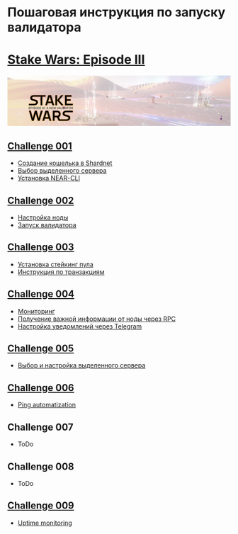 # Пошаговая инструкция по запуску валидатора
# [Stake Wars: Episode III](https://github.com/near/stakewars-iii)
![](https://github.com/BTCSecure/stakewars-3/blob/main/images/1.png)
## [Challenge 001](https://github.com/BTCSecure/stakewars-3/blob/main/challenge-001.md)
* [Создание кошелька в Shardnet](https://github.com/BTCSecure/stakewars-3/blob/main/challenge-001.md#%D1%81%D0%BE%D0%B7%D0%B4%D0%B0%D0%BD%D0%B8%D0%B5-%D0%BA%D0%BE%D1%88%D0%B5%D0%BB%D1%8C%D0%BA%D0%B0)
* [Выбор выделенного сервера](https://github.com/BTCSecure/stakewars-3/blob/main/challenge-001.md#%D0%B2%D1%8B%D0%B1%D0%BE%D1%80-%D0%B2%D1%8B%D0%B4%D0%B5%D0%BB%D0%B5%D0%BD%D0%BD%D0%BE%D0%B3%D0%BE-%D1%81%D0%B5%D1%80%D0%B2%D0%B5%D1%80%D0%B0)
* [Установка NEAR-CLI](https://github.com/BTCSecure/stakewars-3/blob/main/challenge-001.md#%D1%83%D1%81%D1%82%D0%B0%D0%BD%D0%BE%D0%B2%D0%BA%D0%B0-near-cli)
## [Challenge 002](https://github.com/BTCSecure/stakewars-3/blob/main/challenge-002.md)
* [Настройка ноды](https://github.com/BTCSecure/stakewars-3/blob/main/challenge-002.md#%D0%BD%D0%B0%D1%81%D1%82%D1%80%D0%BE%D0%B9%D0%BA%D0%B0-%D0%BD%D0%BE%D0%B4%D1%8B)
* [Запуск валидатора](https://github.com/BTCSecure/stakewars-3/blob/main/challenge-002.md#%D0%BD%D0%B0%D1%81%D1%82%D1%80%D0%BE%D0%B9%D0%BA%D0%B0-%D0%BD%D0%BE%D0%B4%D1%8B)
## [Challenge 003](https://github.com/BTCSecure/stakewars-3/blob/main/challenge-003.md)
* [Установка стейкинг пула](https://github.com/BTCSecure/stakewars-3/blob/main/challenge-003.md#%D1%83%D1%81%D1%82%D0%B0%D0%BD%D0%BE%D0%B2%D0%BA%D0%B0-%D1%81%D1%82%D0%B5%D0%B9%D0%BA%D0%B8%D0%BD%D0%B3-%D0%BF%D1%83%D0%BB%D0%B0)
* [Инструкция по транзакциям](https://github.com/BTCSecure/stakewars-3/blob/main/challenge-003.md#%D1%83%D1%81%D1%82%D0%B0%D0%BD%D0%BE%D0%B2%D0%BA%D0%B0-%D1%81%D1%82%D0%B5%D0%B9%D0%BA%D0%B8%D0%BD%D0%B3-%D0%BF%D1%83%D0%BB%D0%B0)
## [Challenge 004](https://github.com/BTCSecure/stakewars-3/blob/main/challenge-004.md)
* [Мониторинг](https://github.com/BTCSecure/stakewars-3/blob/main/challenge-004.md#%D0%BC%D0%BE%D0%BD%D0%B8%D1%82%D0%BE%D1%80%D0%B8%D0%BD%D0%B3)
* [Получение важной информации от ноды через RPC](https://github.com/BTCSecure/stakewars-3/blob/main/challenge-004.md#rpc)
* [Настройка уведомлений через Telegram](https://github.com/BTCSecure/stakewars-3/blob/main/challenge-004.md#rpc)
## [Challenge 005](https://github.com/BTCSecure/stakewars-3/blob/main/challenge-005.md)
* [Выбор и настройка выделенного сервера](https://github.com/BTCSecure/stakewars-3/blob/main/challenge-005.md#%D0%BF%D0%BE%D0%BA%D1%83%D0%BF%D0%BA%D0%B0-vps)
## [Challenge 006](https://github.com/BTCSecure/stakewars-3/blob/main/challenge-006.md)
* [Ping automatization](https://github.com/BTCSecure/stakewars-3/blob/main/challenge-005.md#%D0%BF%D0%BE%D0%BA%D1%83%D0%BF%D0%BA%D0%B0-vps)
## Challenge 007
* ToDo
## Challenge 008
* ToDo
## [Challenge 009](https://github.com/BTCSecure/stakewars-3/blob/main/challenge-009.md)
* [Uptime monitoring](https://github.com/BTCSecure/stakewars-3/blob/main/challenge-009.md#%D0%BC%D0%BE%D0%BD%D0%B8%D1%82%D0%BE%D1%80%D0%B8%D0%BD%D0%B3-%D0%B0%D0%BF%D1%82%D0%B0%D0%B9%D0%BC%D0%B0)
